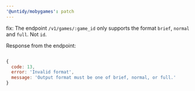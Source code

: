 ```yaml
---
'@untidy/mobygames': patch
---
```


fix: The endpoint `/v1/games/:game_id` only supports the format `brief`, `normal` and `full`. Not
`id`.

Response from the endpoint:

```js

{
  code: 13,
  error: 'Invalid format',
  message: 'Output format must be one of brief, normal, or full.'
}

```
